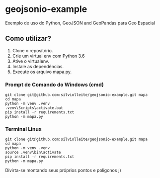 # geojsonio-example
Exemplo de uso do Python, GeoJSON and GeoPandas para Geo Espacial

## Como utilizar?

1. Clone o repositório.
2. Crie um virtual env com Python 3.6
3. Ative o virtualenv.
4. Instale as dependências.
4. Execute os arquivo mapa.py.

### Prompt de Comando do Windows (cmd)
```console
git clone git@github.com:silviolleite/geojsonio-example.git mapa
cd mapa
python -m venv .venv
.venv\Scripts\activate.bat
pip install -r requirements.txt
python -m mapa.py
```
### Terminal Linux
```console
git clone git@github.com:silviolleite/geojsonio-example.git mapa
cd mapa
python -m venv .venv
source .venv\bin\activate
pip install -r requirements.txt
python -m mapa.py
```
Divirta-se montando seus próprios pontos e poligonos ;)
